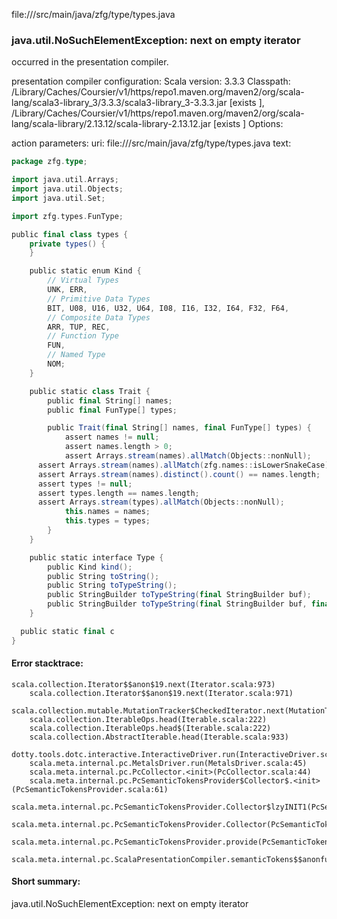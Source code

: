 file://<WORKSPACE>/src/main/java/zfg/type/types.java
### java.util.NoSuchElementException: next on empty iterator

occurred in the presentation compiler.

presentation compiler configuration:
Scala version: 3.3.3
Classpath:
<HOME>/Library/Caches/Coursier/v1/https/repo1.maven.org/maven2/org/scala-lang/scala3-library_3/3.3.3/scala3-library_3-3.3.3.jar [exists ], <HOME>/Library/Caches/Coursier/v1/https/repo1.maven.org/maven2/org/scala-lang/scala-library/2.13.12/scala-library-2.13.12.jar [exists ]
Options:



action parameters:
uri: file://<WORKSPACE>/src/main/java/zfg/type/types.java
text:
```scala
package zfg.type;

import java.util.Arrays;
import java.util.Objects;
import java.util.Set;

import zfg.types.FunType;

public final class types {
	private types() {
	}

	public static enum Kind {
		// Virtual Types
		UNK, ERR,
		// Primitive Data Types
		BIT, U08, U16, U32, U64, I08, I16, I32, I64, F32, F64,
		// Composite Data Types
		ARR, TUP, REC,
		// Function Type
		FUN,
		// Named Type
		NOM;
	}

	public static class Trait {
		public final String[] names;
		public final FunType[] types;

		public Trait(final String[] names, final FunType[] types) {
			assert names != null;
			assert names.length > 0;
			assert Arrays.stream(names).allMatch(Objects::nonNull);
      assert Arrays.stream(names).allMatch(zfg.names::isLowerSnakeCase);
      assert Arrays.stream(names).distinct().count() == names.length;
      assert types != null;
      assert types.length == names.length;
      assert Arrays.stream(types).allMatch(Objects::nonNull);
			this.names = names;
			this.types = types;
		}
	}

	public static interface Type {
		public Kind kind();
		public String toString();
		public String toTypeString();
		public StringBuilder toTypeString(final StringBuilder buf);
		public StringBuilder toTypeString(final StringBuilder buf, final Set<Type> seen);
	}

  public static final c
}

```



#### Error stacktrace:

```
scala.collection.Iterator$$anon$19.next(Iterator.scala:973)
	scala.collection.Iterator$$anon$19.next(Iterator.scala:971)
	scala.collection.mutable.MutationTracker$CheckedIterator.next(MutationTracker.scala:76)
	scala.collection.IterableOps.head(Iterable.scala:222)
	scala.collection.IterableOps.head$(Iterable.scala:222)
	scala.collection.AbstractIterable.head(Iterable.scala:933)
	dotty.tools.dotc.interactive.InteractiveDriver.run(InteractiveDriver.scala:168)
	scala.meta.internal.pc.MetalsDriver.run(MetalsDriver.scala:45)
	scala.meta.internal.pc.PcCollector.<init>(PcCollector.scala:44)
	scala.meta.internal.pc.PcSemanticTokensProvider$Collector$.<init>(PcSemanticTokensProvider.scala:61)
	scala.meta.internal.pc.PcSemanticTokensProvider.Collector$lzyINIT1(PcSemanticTokensProvider.scala:61)
	scala.meta.internal.pc.PcSemanticTokensProvider.Collector(PcSemanticTokensProvider.scala:61)
	scala.meta.internal.pc.PcSemanticTokensProvider.provide(PcSemanticTokensProvider.scala:90)
	scala.meta.internal.pc.ScalaPresentationCompiler.semanticTokens$$anonfun$1(ScalaPresentationCompiler.scala:110)
```
#### Short summary: 

java.util.NoSuchElementException: next on empty iterator